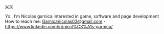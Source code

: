 🇦🇷

Yo , I’m Nicolas garnica
interested in game, software and page development
How to reach me: Garnicanicolas02@gmail.com - https://www.linkedin.com/in/nicol%C3%A1s-garnica/
